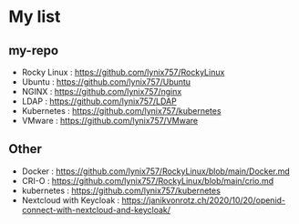 # My list
## my-repo
- Rocky Linux : https://github.com/lynix757/RockyLinux
- Ubuntu : https://github.com/lynix757/Ubuntu
- NGINX : https://github.com/lynix757/nginx
- LDAP : https://github.com/lynix757/LDAP
- Kubernetes : https://github.com/lynix757/kubernetes
- VMware : https://github.com/lynix757/VMware


## Other
- Docker : https://github.com/lynix757/RockyLinux/blob/main/Docker.md
- CRI-O : https://github.com/lynix757/RockyLinux/blob/main/crio.md
- kubernetes : https://github.com/lynix757/kubernetes
- Nextcloud with Keycloak : https://janikvonrotz.ch/2020/10/20/openid-connect-with-nextcloud-and-keycloak/
